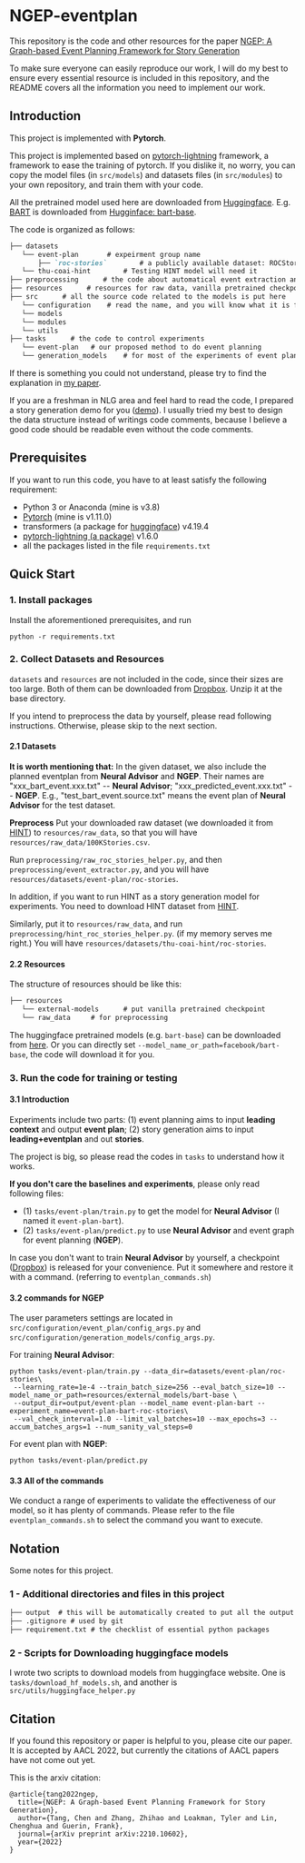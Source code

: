 # NGEP-eventplan
This repository is the code and other resources for the paper [NGEP: A Graph-based Event Planning Framework for Story Generation](https://arxiv.org/pdf/2210.10602.pdf) 

To make sure everyone can easily reproduce our work, I will do my best to ensure every essential resource is included in this repository, and the README covers all the information you need to implement our work.

## Introduction
This project is implemented with **Pytorch**.

This project is implemented based on [pytorch-lightning](https://www.pytorchlightning.ai/) framework, a framework to ease the training of pytorch. If you dislike it, no worry, you can copy the model files (in `src/models`) and datasets files (in `src/modules`) to your own repository, and train them with your code.

All the pretrained model used here are downloaded from [Huggingface](https://huggingface.co/docs). E.g. [BART](https://aclanthology.org/2020.acl-main.703.pdf) is downloaded from [Hugginface: bart-base](https://huggingface.co/facebook/bart-base).

The code is organized as follows:
```markdown
├── datasets
   └── event-plan		# expeirment group name
       ├── `roc-stories`        # a publicly available dataset: ROCStories
   └── thu-coai-hint		# Testing HINT model will need it
├── preprocessing      # the code about automatical event extraction and event planning
├── resources      # resources for raw data, vanilla pretrained checkpoint, and so on.
├── src      # all the source code related to the models is put here
   └── configuration	# read the name, and you will know what it is for.
   └── models	
   └── modules	
   └── utils	
├── tasks      # the code to control experiments
   └── event-plan 	# our proposed method to do event planning
   └── generation_models 	# for most of the experiments of event planning and story generation
```
If there is something you could not understand, please try to find the explanation in [my paper](https://arxiv.org/pdf/2210.10602.pdf).

If you are a freshman in NLG area and feel hard to read the code, I prepared a story generation demo for you ([demo](https://github.com/tangg555/story-generation-demo)). 
I usually tried my best to design the data structure instead of writings code comments, because I believe a good code should be readable even without the code comments.

## Prerequisites
If you want to run this code, you have to at least satisfy the following requirement:
- Python 3 or Anaconda (mine is v3.8)
- [Pytorch](https://pytorch.org/) (mine is v1.11.0)
- transformers (a package for [huggingface](https://huggingface.co/facebook/bart-base)) v4.19.4
- [pytorch-lightning (a package)](https://www.pytorchlightning.ai/) v1.6.0
- all the packages listed in the file `requirements.txt` 

## Quick Start

### 1. Install packages
Install the aforementioned prerequisites, and run
```shell
python -r requirements.txt
```

### 2. Collect Datasets and Resources

`datasets` and `resources` are not included in the code, since their sizes are too large. 
Both of them can be downloaded from [Dropbox](https://www.dropbox.com/s/3uh7oylu9joqw9i/datasets_and_resources.zip?dl=0). 
Unzip it at the base directory.

If you intend to preprocess the data by yourself, please read following instructions. Otherwise, please skip to the next section.

#### 2.1 Datasets
**It is worth mentioning that:** In the given dataset, we also include the planned eventplan from **Neural Advisor**
 and **NGEP**. Their names are "xxx_bart_event.xxx.txt" -- **Neural Advisor**; "xxx_predicted_event.xxx.txt" -- **NGEP**.
E.g., "test_bart_event.source.txt" means the event plan of **Neural Advisor** for the test dataset.

**Preprocess**
Put your downloaded raw dataset (we downloaded it from [HINT](https://github.com/thu-coai/HINT)) to `resources/raw_data`, so that you will have `resources/raw_data/100KStories.csv`.

Run `preprocessing/raw_roc_stories_helper.py`, and then `preprocessing/event_extractor.py`, and you will have `resources/datasets/event-plan/roc-stories`.

In addition, if you want to run HINT as a story generation model for experiments. You need to download HINT dataset from [HINT](https://github.com/thu-coai/HINT).

Similarly, put it to `resources/raw_data`, and run `preprocessing/hint_roc_stories_helper.py`. (if my memory serves me right.) You will have `resources/datasets/thu-coai-hint/roc-stories`.

#### 2.2 Resources

The structure of resources should be like this:
```markdown
├── resources
   └── external-models		# put vanilla pretrained checkpoint
   └── raw_data		# for preprocessing
```
The huggingface pretrained models (e.g. `bart-base`) can be downloaded from [here](https://huggingface.co/facebook/bart-base). Or you can directly set `--model_name_or_path=facebook/bart-base`, the code will download it for you.

### 3. Run the code for training or testing

#### 3.1 Introduction

Experiments include two parts: (1) event planning aims to input **leading context** and output **event plan**;
(2) story generation aims to input **leading+eventplan** and out **stories**.

The project is big, so please read the codes in `tasks` to understand how it works.

**If you don't care the baselines and experiments**, please only read following files:
- (1) `tasks/event-plan/train.py` to get the model for **Neural Advisor** (I named it `event-plan-bart`).
- (2) `tasks/event-plan/predict.py` to use **Neural Advisor** and event graph for event planning (**NGEP**).

In case you don't want to train **Neural Advisor** by yourself, a checkpoint ([Dropbox](https://www.dropbox.com/s/l8duhtvlwzd6nz7/event-plan-bart-roc-stories.tar.gz?dl=0)) is released for your convenience. 
Put it somewhere and restore it with a command. (referring to `eventplan_commands.sh`)

#### 3.2  commands for NGEP

The user parameters settings are located in `src/configuration/event_plan/config_args.py` and 
`src/configuration/generation_models/config_args.py`.

For training **Neural Advisor**:
```shell
python tasks/event-plan/train.py --data_dir=datasets/event-plan/roc-stories\
 --learning_rate=1e-4 --train_batch_size=256 --eval_batch_size=10 --model_name_or_path=resources/external_models/bart-base \
 --output_dir=output/event-plan --model_name event-plan-bart --experiment_name=event-plan-bart-roc-stories\
 --val_check_interval=1.0 --limit_val_batches=10 --max_epochs=3 --accum_batches_args=1 --num_sanity_val_steps=0
```

For event plan with **NGEP**:
```shell
python tasks/event-plan/predict.py
```

#### 3.3 All of the commands

We conduct a range of experiments to validate the effectiveness of our model, 
so it has plenty of commands. Please refer to the file `eventplan_commands.sh` 
to select the command you want to execute.

## Notation
Some notes for this project.
### 1 - Additional directories and files in this project
```markdown
├── output  # this will be automatically created to put all the output stuff including checkpoints and generated text
├── .gitignore # used by git
├── requirement.txt # the checklist of essential python packages 
```
### 2 - Scripts for Downloading huggingface models
I wrote two scripts to download models from huggingface website.
One is `tasks/download_hf_models.sh`, and another is `src/utils/huggingface_helper.py`

## Citation
If you found this repository or paper is helpful to you, please cite our paper. It is accepted by AACL 2022, but currently the citations of AACL papers have not come out yet.

This is the arxiv citation:
```angular2
@article{tang2022ngep,
  title={NGEP: A Graph-based Event Planning Framework for Story Generation},
  author={Tang, Chen and Zhang, Zhihao and Loakman, Tyler and Lin, Chenghua and Guerin, Frank},
  journal={arXiv preprint arXiv:2210.10602},
  year={2022}
}
```

